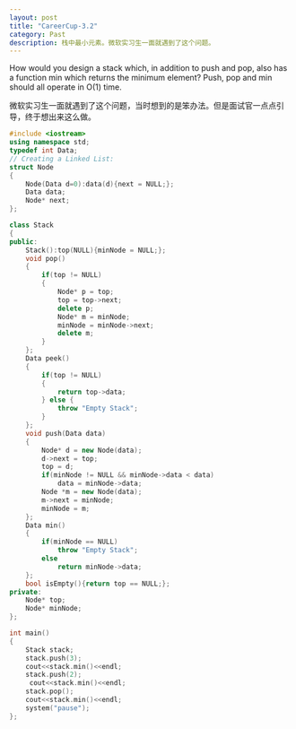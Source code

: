 ```yaml
---
layout: post
title: "CareerCup-3.2"
category: Past
description: 栈中最小元素。微软实习生一面就遇到了这个问题。
---
```

How would you design a stack which, in addition to push and pop, also has a function 
min which returns the minimum element? Push, pop and min should all operate in 
O(1) time.

微软实习生一面就遇到了这个问题，当时想到的是笨办法。但是面试官一点点引导，终于想出来这么做。

```cpp
#include <iostream>
using namespace std;
typedef int Data;
// Creating a Linked List:
struct Node
{
    Node(Data d=0):data(d){next = NULL;};
    Data data;
    Node* next;
};

class Stack
{
public:
    Stack():top(NULL){minNode = NULL;};
    void pop()
    {
        if(top != NULL)
        {
            Node* p = top;
            top = top->next;
            delete p;
            Node* m = minNode;
            minNode = minNode->next;
            delete m;
        }
    };
    Data peek()
    {
        if(top != NULL)
        {
            return top->data;
        } else {
            throw "Empty Stack";
        }
    };
    void push(Data data)
    {
        Node* d = new Node(data);
        d->next = top;
        top = d;
        if(minNode != NULL && minNode->data < data)
            data = minNode->data;
        Node *m = new Node(data);
        m->next = minNode;
        minNode = m;
    };
    Data min()
    {
        if(minNode == NULL)
            throw "Empty Stack";
        else
            return minNode->data;
    }; 
    bool isEmpty(){return top == NULL;};
private:
    Node* top;
    Node* minNode;
};

int main()
{
    Stack stack;
    stack.push(3);
    cout<<stack.min()<<endl;
    stack.push(2);
     cout<<stack.min()<<endl;
    stack.pop();
    cout<<stack.min()<<endl;
    system("pause");
};
```